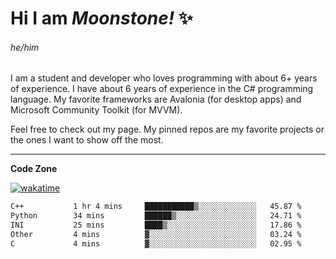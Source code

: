 
<!--
**MoonstoneStudios/MoonstoneStudios** is a ✨ _special_ ✨ repository because its `README.md` (this file) appears on your GitHub profile.

Here are some ideas to get you started:

- 🔭 I’m currently working on ...
- 🌱 I’m currently learning ...
- 👯 I’m looking to collaborate on ...
- 🤔 I’m looking for help with ...
- 💬 Ask me about ...
- 📫 How to reach me: ...
- 😄 Pronouns: ...
- ⚡ Fun fact: ...
-->

# Hi I am _Moonstone!_  ✨
###### he/him

I am a student and developer who loves programming with about 6+ years of experience. 
I have about 6 years of experience in the C# programming language. 
My favorite frameworks are Avalonia (for desktop apps) and Microsoft Community Toolkit (for MVVM).

Feel free to check out my page. My pinned repos are my favorite projects or the ones I want to show off the most. 

---

**Code Zone**


[![wakatime](https://wakatime.com/badge/user/35c755da-7226-42ef-89f9-892c03fbcf7e.svg?style=for-the-badge)](https://wakatime.com/@35c755da-7226-42ef-89f9-892c03fbcf7e)
<!--START_SECTION:waka-->

```txt
C++           1 hr 4 mins     ███████████▒░░░░░░░░░░░░░   45.87 %
Python        34 mins         ██████▒░░░░░░░░░░░░░░░░░░   24.71 %
INI           25 mins         ████▒░░░░░░░░░░░░░░░░░░░░   17.86 %
Other         4 mins          ▓░░░░░░░░░░░░░░░░░░░░░░░░   03.24 %
C             4 mins          ▓░░░░░░░░░░░░░░░░░░░░░░░░   02.95 %
```

<!--END_SECTION:waka-->
